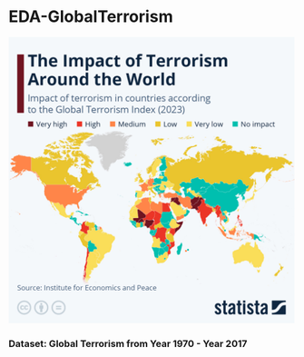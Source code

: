 # EDA-GlobalTerrorism

![Global Terrorism](https://github.com/Riyal11/EDA-GlobalTerrorism/blob/6dd6544b389d7a8495a61459185179bbdae9165c/stats_2023.jpeg)

### Dataset: Global Terrorism from Year 1970 - Year 2017
